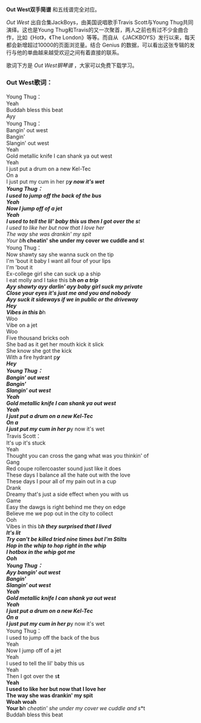 

**Out West双手简谱** 和五线谱完全对应。

_Out West_ 出自合集JackBoys，由美国说唱歌手Travis Scott与Young Thug共同演绎。这也是Young
Thug和Travis的又一次聚首，两人之前也有过不少金曲合作，比如《Hot》，《The London》等等。而自从
《JACKBOYS》发行以来，每天都会新增超过10000的页面浏览量。结合 Genius
的数据，可以看出这张专辑的发行与他的单曲越来越受欢迎之间有着直接的联系。

歌词下方是 _Out West钢琴谱_ ，大家可以免费下载学习。

### Out West歌词：

Young Thug：  
Yeah  
Buddah bless this beat  
Ayy  
Young Thug：  
Bangin' out west  
Bangin'  
Slangin' out west  
Yeah  
Gold metallic knife I can shank ya out west  
Yeah  
I just put a drum on a new Kel-Tec  
On a  
I just put my cum in her p***y now it's wet  
Young Thug：  
I used to jump off the back of the bus  
Yeah  
Now I jump off of a jet  
Yeah  
I used to tell the lil' baby this us then I got over the s**t  
I used to like her but now that I love her  
The way she was drankin' my spit  
Your b***h cheatin' she under my cover we cuddle and s**t  
Young Thug：  
Now shawty say she wanna suck on the tip  
I'm 'bout it baby I want all four of your lips  
I'm 'bout it  
Ex-college girl she can suck up a ship  
I eat molly and I take this b***h on a trip  
Ayy shawty ayy darlin' ayy baby girl suck my private  
Close your eyes it's just me and you and nobody  
Ayy suck it sideways if we in public or the driveway  
Hey  
Vibes in this b***h  
Woo  
Vibe on a jet  
Woo  
Five thousand bricks ooh  
She bad as it get her mouth kick it slick  
She know she got the kick  
With a fire hydrant p***y  
Hey  
Young Thug：  
Bangin' out west  
Bangin'  
Slangin' out west  
Yeah  
Gold metallic knife I can shank ya out west  
Yeah  
I just put a drum on a new Kel-Tec  
On a  
I just put my cum in her p***y now it's wet  
Travis Scott：  
It's up it's stuck  
Yeah  
Thought you can cross the gang what was you thinkin' of  
Gang  
Red coupe rollercoaster sound just like it does  
These days I balance all the hate out with the love  
These days I pour all of my pain out in a cup  
Drank  
Dreamy that's just a side effect when you with us  
Game  
Easy the dawgs is right behind me they on edge  
Believe me we pop out in the city to collect  
Ooh  
Vibes in this b***h they surprised that I lived  
It's lit  
Try can't be killed tried nine times but I'm Stilts  
Hop in the whip to hop right in the whip  
I hotbox in the whip got me  
Ooh  
Young Thug：  
Ayy bangin' out west  
Bangin'  
Slangin' out west  
Yeah  
Gold metallic knife I can shank ya out west  
Yeah  
I just put a drum on a new Kel-Tec  
On a  
I just put my cum in her p***y now it's wet  
Young Thug：  
I used to jump off the back of the bus  
Yeah  
Now I jump off of a jet  
Yeah  
I used to tell the lil' baby this us  
Yeah  
Then I got over the s**t  
Yeah  
I used to like her but now that I love her  
The way she was drankin' my spit  
Woah woah  
Your b***h cheatin' she under my cover we cuddle and s**t  
Buddah bless this beat

